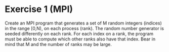 # Exercise 1 (MPI)
Create an MPI program that generates a set of M random integers (indices) in the range [0,N),
on each process (rank). The random number generator is seeded differently on each rank. For
each index on a rank, the program must be able to compute which other ranks also have that
index. Bear in mind that M and the number of ranks may be large.